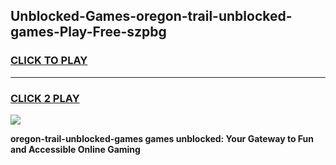 
## Unblocked-Games-oregon-trail-unblocked-games-Play-Free-szpbg
<h3>
<a href="https://premium76.site?title=oregon-trail-unblocked-games&ref=18A1">CLICK TO PLAY</a></h3>
<hr>

<h3>
<a href="https://premium76.site?title=oregon-trail-unblocked-games&ref=18A1">CLICK 2 PLAY</a>
  
</h3>

<a href="https://premium76.site?title=oregon-trail-unblocked-games&ref=18A1"><img src="https://clearcache.store/games.png"></a>


**oregon-trail-unblocked-games games unblocked: Your Gateway to Fun and Accessible Online Gaming**
